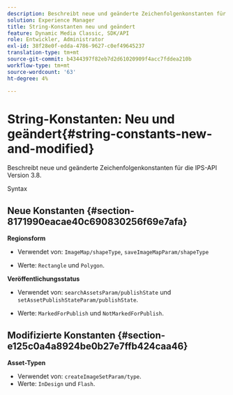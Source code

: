 ```yaml
---
description: Beschreibt neue und geänderte Zeichenfolgenkonstanten für die IPS-API Version 3.8.
solution: Experience Manager
title: String-Konstanten neu und geändert
feature: Dynamic Media Classic, SDK/API
role: Entwickler, Administrator
exl-id: 38f28e0f-edda-4786-9627-c0ef49645237
translation-type: tm+mt
source-git-commit: b4344397f82eb7d2d61020909f4acc7fddea210b
workflow-type: tm+mt
source-wordcount: '63'
ht-degree: 4%

---
```


# String-Konstanten: Neu und geändert{#string-constants-new-and-modified}

Beschreibt neue und geänderte Zeichenfolgenkonstanten für die IPS-API Version 3.8.

Syntax

## Neue Konstanten {#section-8171990eacae40c690830256f69e7afa}

**Regionsform**

* Verwendet von: `ImageMap/shapeType`, `saveImageMapParam/shapeType`

* Werte: `Rectangle` und `Polygon`.

**Veröffentlichungsstatus**

* Verwendet von: `searchAssetsParam/publishState` und `setAssetPublishStateParam/publishState`.

* Werte: `MarkedForPublish` und `NotMarkedForPublish`.

## Modifizierte Konstanten {#section-e125c0a4a8924be0b27e7ffb424caa46}

**Asset-Typen**

* Verwendet von: `createImageSetParam/type`.
* Werte: `InDesign` und `Flash`.
